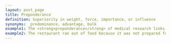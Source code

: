 ```yaml
---
layout: post_page
title: Preponderance
definition: Superiority in weight, force, importance, or influence
synonyms:  predominance, advantage, bulk
example1: The <strong>preponderance</strong> of medical research links the genetic mutation to the disorder.
example2: The restaurant ran out of food because it was not prepared for such a <strong>preponderance</strong> of customers on opening day.
---
```

